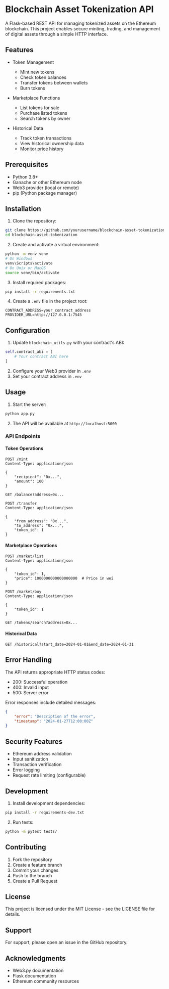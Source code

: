 # Blockchain Asset Tokenization API

A Flask-based REST API for managing tokenized assets on the Ethereum blockchain. This project enables secure minting, trading, and management of digital assets through a simple HTTP interface.

## Features

- Token Management
  - Mint new tokens
  - Check token balances
  - Transfer tokens between wallets
  - Burn tokens

- Marketplace Functions
  - List tokens for sale
  - Purchase listed tokens
  - Search tokens by owner
  
- Historical Data
  - Track token transactions
  - View historical ownership data
  - Monitor price history

## Prerequisites

- Python 3.8+
- Ganache or other Ethereum node
- Web3 provider (local or remote)
- pip (Python package manager)

## Installation

1. Clone the repository:
```bash
git clone https://github.com/yourusername/blockchain-asset-tokenization.git
cd blockchain-asset-tokenization
```

2. Create and activate a virtual environment:
```bash
python -m venv venv
# On Windows
venv\Scripts\activate
# On Unix or MacOS
source venv/bin/activate
```

3. Install required packages:
```bash
pip install -r requirements.txt
```

4. Create a `.env` file in the project root:
```env
CONTRACT_ADDRESS=your_contract_address
PROVIDER_URL=http://127.0.0.1:7545
```

## Configuration

1. Update `blockchain_utils.py` with your contract's ABI:
```python
self.contract_abi = [
    # Your contract ABI here
]
```

2. Configure your Web3 provider in `.env`
3. Set your contract address in `.env`

## Usage

1. Start the server:
```bash
python app.py
```

2. The API will be available at `http://localhost:5000`

### API Endpoints

#### Token Operations

```http
POST /mint
Content-Type: application/json

{
    "recipient": "0x...",
    "amount": 100
}
```

```http
GET /balance?address=0x...
```

```http
POST /transfer
Content-Type: application/json

{
    "from_address": "0x...",
    "to_address": "0x...",
    "token_id": 1
}
```

#### Marketplace Operations

```http
POST /market/list
Content-Type: application/json

{
    "token_id": 1,
    "price": 1000000000000000000  # Price in wei
}
```

```http
POST /market/buy
Content-Type: application/json

{
    "token_id": 1
}
```

```http
GET /tokens/search?address=0x...
```

#### Historical Data

```http
GET /historical?start_date=2024-01-01&end_date=2024-01-31
```

## Error Handling

The API returns appropriate HTTP status codes:
- 200: Successful operation
- 400: Invalid input
- 500: Server error

Error responses include detailed messages:
```json
{
    "error": "Description of the error",
    "timestamp": "2024-01-27T12:00:00Z"
}
```

## Security Features

- Ethereum address validation
- Input sanitization
- Transaction verification
- Error logging
- Request rate limiting (configurable)

## Development

1. Install development dependencies:
```bash
pip install -r requirements-dev.txt
```

2. Run tests:
```bash
python -m pytest tests/
```

## Contributing

1. Fork the repository
2. Create a feature branch
3. Commit your changes
4. Push to the branch
5. Create a Pull Request

## License

This project is licensed under the MIT License - see the LICENSE file for details.

## Support

For support, please open an issue in the GitHub repository.

## Acknowledgments

- Web3.py documentation
- Flask documentation
- Ethereum community resources
